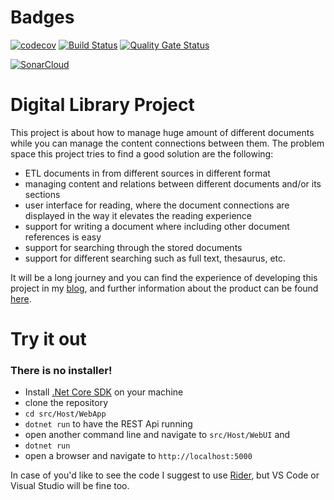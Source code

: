 # Badges

[![codecov](https://codecov.io/gh/Andras-Csanyi/DigitalLibrary/branch/master/graph/badge.svg?token=xLhCIRup4Y)](https://codecov.io/gh/Andras-Csanyi/DigitalLibrary)
[![Build Status](https://dev.azure.com/sayusiando/DigitalLibrary/_apis/build/status/Andras-Csanyi.DigitalLibrary.Github?branchName=master)](https://dev.azure.com/sayusiando/DigitalLibrary/_build/latest?definitionId=64&branchName=master)
[![Quality Gate Status](https://sonarcloud.io/api/project_badges/measure?project=Andras-Csanyi_DigitalLibrary&metric=alert_status)](https://sonarcloud.io/dashboard?id=Andras-Csanyi_DigitalLibrary)

[![SonarCloud](https://sonarcloud.io/images/project_badges/sonarcloud-white.svg)](https://sonarcloud.io/dashboard?id=Andras-Csanyi_DigitalLibrary)

# Digital Library Project

This project is about how to manage huge amount of different documents while you can manage the content connections
between them. The problem space this project tries to find a good solution are the following:

- ETL documents in from different sources in different format
- managing content and relations between different documents and/or its sections
- user interface for reading, where the document connections are displayed in the way it elevates the reading experience
 - support for writing a document where including other document references is easy
 - support for searching through the stored documents
 - support for different searching such as full text, thesaurus, etc.
 
 It will be a long journey and you can find the experience of developing this project in 
 my [blog](https://sayusiando.com), and further information about the product can be found [here](src/Doc/index.md).
 
 # Try it out
  ### There is no installer!
  
   - Install [.Net Core SDK](https://dotnet.microsoft.com/download) on your machine
   - clone the repository
   - `cd src/Host/WebApp`
   - `dotnet run` to have the REST Api running
   - open another command line and navigate to `src/Host/WebUI` and
   - `dotnet run`
   - open a browser and navigate to `http://localhost:5000`
   
  In case of you'd like to see the code I suggest to use [Rider](https://www.jetbrains.com/rider/), but
  VS Code or Visual Studio will be fine too.
